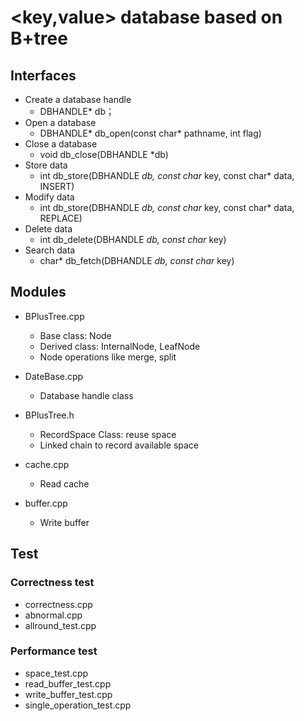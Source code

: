 # <key,value> database based on B+tree

## Interfaces

- Create a database handle
  - DBHANDLE* db；
- Open a database
  - DBHANDLE* db_open(const char* pathname, int flag)
- Close a database
  - void db_close(DBHANDLE *db)
- Store data
  - int db_store(DBHANDLE *db, const char* key, const char* data, INSERT)
- Modify data
  - int db_store(DBHANDLE *db, const char* key, const char* data, REPLACE)
- Delete data
  -  int db_delete(DBHANDLE *db, const char* key)
- Search data
  - char* db_fetch(DBHANDLE *db, const char* key)

## Modules

- BPlusTree.cpp
  - Base class: Node
  - Derived class: InternalNode, LeafNode
  - Node operations like merge, split
  
- DateBase.cpp
  - Database handle class

- BPlusTree.h
  - RecordSpace Class: reuse space 
  - Linked chain to record available space
  
- cache.cpp
  - Read cache
 
- buffer.cpp
  - Write buffer

## Test

### Correctness test

- correctness.cpp
- abnormal.cpp
- allround_test.cpp

### Performance test

- space_test.cpp
- read_buffer_test.cpp
- write_buffer_test.cpp
- single_operation_test.cpp



  



